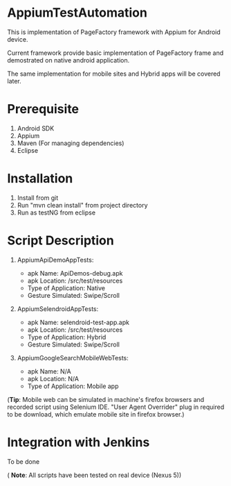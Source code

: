 AppiumTestAutomation
====================

This is implementation of PageFactory framework with Appium for Android device.

Current framework provide basic implementation of PageFactory frame and demostrated on native android application.

The same implementation for mobile sites and Hybrid apps will be covered later.


Prerequisite
=====================
1. Android SDK
2. Appium
3. Maven (For managing dependencies)
4. Eclipse

Installation
=====================
1. Install from git
2. Run "mvn clean install" from project directory
3. Run as testNG from eclipse

Script Description
=====================
1. AppiumApiDemoAppTests:
	* apk Name: ApiDemos-debug.apk
	* apk Location: /src/test/resources
	* Type of Application: Native
	* Gesture Simulated: Swipe/Scroll

2. AppiumSelendroidAppTests:
	* apk Name: selendroid-test-app.apk
	* apk Location: /src/test/resources
	* Type of Application: Hybrid
	* Gesture Simulated: Swipe/Scroll

3. AppiumGoogleSearchMobileWebTests:
	* apk Name: N/A
	* apk Location: N/A
	* Type of Application: Mobile app

(**Tip**: Mobile web can be simulated in machine's firefox browsers and recorded script using Selenium IDE. "User Agent Overrider" plug in required to be download, which emulate mobile site in firefox browser.)
	
	
Integration with Jenkins
=====================
To be done

( **Note**: All scripts have been tested on real device (Nexus 5))
